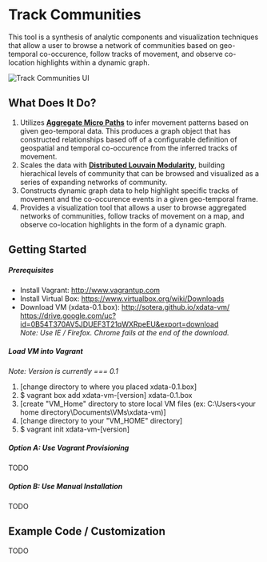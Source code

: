 Track Communities
===================
This tool is a synthesis of analytic components and visualization techniques that allow a user to browse a network of communities based on geo-temporal co-occurence, follow tracks of movement, and observe co-location highlights within a dynamic graph.

![Track Communities UI](https://raw.githubusercontent.com/Sotera/track-communities/master/docs/track-communities-example.png)

## What Does It Do?
1. Utilizes **[Aggregate Micro Paths](http://sotera.github.io/aggregate-micro-paths/)** to infer movement patterns based on given geo-temporal data.  This produces a graph object that has constructed relationships based off of a configurable definition of geospatial and temporal co-occurence from the inferred tracks of movement.
2. Scales the data with **[Distributed Louvain Modularity](http://sotera.github.io/distributed-louvain-modularity/)**, building hierachical levels of community that can be browsed and visualized as a series of expanding networks of community.
3. Constructs dynamic graph data to help highlight specific tracks of movement and the co-occurence events in a given geo-temporal frame.
4. Provides a visualization tool that allows a user to browse aggregated networks of communities, follow tracks of movement on a map, and observe co-location highlights in the form of a dynamic graph.

## Getting Started

##### Prerequisites
*	Install Vagrant: http://www.vagrantup.com
*	Install Virtual Box: https://www.virtualbox.org/wiki/Downloads
*	Download VM (xdata-0.1.box): http://sotera.github.io/xdata-vm/ <br/>
  https://drive.google.com/uc?id=0B54T370AV5JDUEF3T21qWXRpeEU&export=download <br/>
  _Note: Use IE / Firefox. Chrome fails at the end of the download._

##### Load VM into Vagrant
_Note: Version is currently === 0.1_

1. [change directory to where you placed xdata-0.1.box]
2. $ vagrant box add xdata-vm-[version] xdata-0.1.box
3. [create "VM_Home" directory to store local VM files (ex: C:\Users\<your home directory\Documents\VMs\xdata-vm\)]
4. [change directory to your "VM_HOME" directory]
5. $ vagrant init xdata-vm-[version]

##### Option A: Use Vagrant Provisioning
TODO

##### Option B: Use Manual Installation
TODO

## Example Code / Customization
TODO


